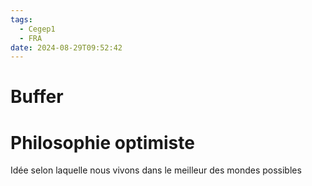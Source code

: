 ```yaml
---
tags:
  - Cegep1
  - FRA
date: 2024-08-29T09:52:42
---
```


# Buffer



# Philosophie optimiste

Idée selon laquelle nous vivons dans le meilleur des mondes possibles